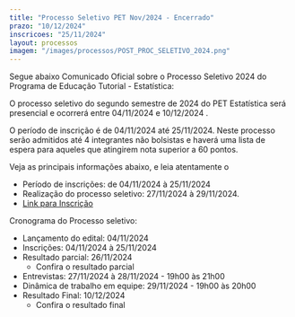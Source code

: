 ```yaml
---
title: "Processo Seletivo PET Nov/2024 - Encerrado"
prazo: "10/12/2024"
inscricoes: "25/11/2024"
layout: processos
imagem: "/images/processos/POST_PROC_SELETIVO_2024.png"
---
```


Segue abaixo Comunicado Oficial sobre o Processo Seletivo 2024 do Programa de Educação Tutorial - Estatística:

O processo seletivo do segundo semestre de 2024 do PET Estatística será presencial e ocorrerá entre 04/11/2024 e 10/12/2024 .

O período de inscrição é de 04/11/2024 até 25/11/2024. Neste processo serão admitidos até 4 integrantes não bolsistas e haverá uma lista de espera para aqueles que atingirem nota superior a 60 pontos.

Veja as principais informações abaixo, e leia atentamente o

- Período de inscrições: de 04/11/2024 à 25/11/2024
- Realização do processo seletivo: 27/11/2024 à 29/11/2024.
- [Link para Inscrição](https://forms.gle/niHaxxmeTHHieQuW8)

Cronograma do Processo seletivo:

- Lançamento do edital: 04/11/2024
- Inscrições: 04/11/2024 à 25/11/2024
- Resultado parcial: 26/11/2024
  - Confira o resultado parcial
- Entrevistas: 27/11/2024 à 28/11/2024 - 19h00 às 21h00
- Dinâmica de trabalho em equipe: 29/11/2024 - 19h00 às 20h00
- Resultado Final: 10/12/2024
  - Confira o resultado final
